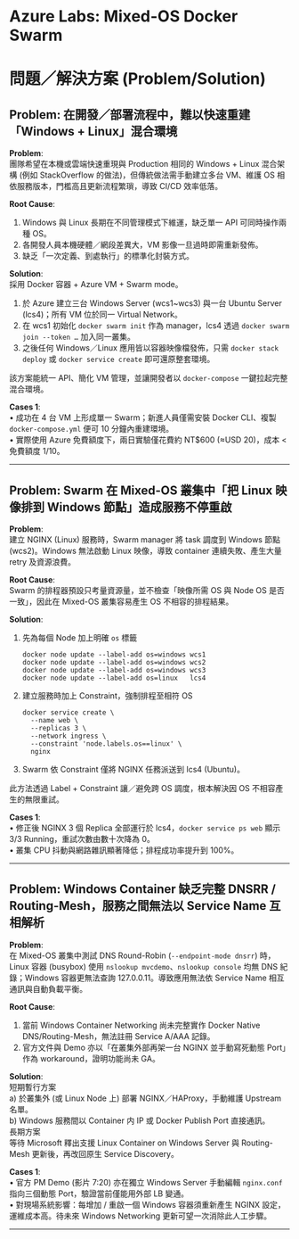 # Azure Labs: Mixed-OS Docker Swarm

# 問題／解決方案 (Problem/Solution)

## Problem: 在開發／部署流程中，難以快速重建「Windows + Linux」混合環境

**Problem**:  
團隊希望在本機或雲端快速重現與​ Production 相同的 Windows + Linux 混合架構 (例如 StackOverflow​ 的做法)，但傳統做法需手動建立多台 VM、維護 OS 相依服務版本，門檻高且更新流程繁瑣，導致 CI/CD 效率低落。

**Root Cause**:  
1. Windows 與 Linux 長期在不同管理模式下維運，缺乏單一 API 可同時操作兩種 OS。  
2. 各開發人員本機硬體／網段差異大，VM 影像一旦過時即需重新發佈。  
3. 缺乏「一次定義、到處執行」的標準化封裝方式。  

**Solution**:  
採用 Docker 容器 + Azure VM + Swarm mode。  
1. 於 Azure 建立三台 Windows Server (wcs1~wcs3) 與一台 Ubuntu Server (lcs4)；所有 VM 位於同一 Virtual Network。  
2. 在 wcs1 初始化 `docker swarm init` 作為 manager，lcs4 透過 `docker swarm join --token …` 加入同一叢集。  
3. 之後任何 Windows／Linux 應用皆以容器映像檔發佈，只需 `docker stack deploy` 或 `docker service create` 即可還原整套環境。  

該方案能統一 API、簡化 VM 管理，並讓開發者以 `docker-compose` 一鍵拉起完整混合環境。

**Cases 1**:  
• 成功在 4 台 VM 上形成單一 Swarm；新進人員僅需安裝 Docker CLI、複製 `docker-compose.yml` 便可 10 分鐘內重建環境。  
• 實際使用 Azure 免費額度下，兩日實驗僅花費約 NT$600 (≈USD 20)，成本 < 免費額度 1/10。

---

## Problem: Swarm 在 Mixed-OS 叢集中「把 Linux 映像排到 Windows 節點」造成服務不停重啟

**Problem**:  
建立 NGINX (Linux) 服務時，Swarm manager 將 task 調度到 Windows 節點 (wcs2)。Windows 無法啟動 Linux 映像，導致 container 連續失敗、產生大量 retry 及資源浪費。

**Root Cause**:  
Swarm 的排程器預設只考量資源量，並不檢查「映像所需 OS 與 Node OS 是否一致」，因此在 Mixed-OS 叢集容易產生 OS 不相容的排程結果。

**Solution**:  
1. 先為每個 Node 加上明確 `os` 標籤  
   ```
   docker node update --label-add os=windows wcs1
   docker node update --label-add os=windows wcs2
   docker node update --label-add os=windows wcs3
   docker node update --label-add os=linux   lcs4
   ```  
2. 建立服務時加上 Constraint，強制排程至相符 OS  
   ```
   docker service create \
     --name web \
     --replicas 3 \
     --network ingress \
     --constraint 'node.labels.os==linux' \
     nginx
   ```  
3. Swarm 依 Constraint 僅將 NGINX 任務派送到 lcs4 (Ubuntu)。

此方法透過 Label + Constraint 讓／避免跨 OS 調度，根本解決因 OS 不相容產生的無限重試。

**Cases 1**:  
• 修正後 NGINX 3 個 Replica 全部運行於 lcs4，`docker service ps web` 顯示 3/3 Running，重試次數由數十次降為 0。  
• 叢集 CPU 抖動與網路雜訊顯著降低；排程成功率提升到 100%。

---

## Problem: Windows Container 缺乏完整 DNSRR / Routing-Mesh，服務之間無法以 Service Name 互相解析

**Problem**:  
在 Mixed-OS 叢集中測試 DNS Round-Robin (`--endpoint-mode dnsrr`) 時，Linux 容器 (busybox) 使用 `nslookup mvcdemo`、`nslookup console` 均無 DNS 紀錄；Windows 容器更無法查詢 127.0.0.11。導致應用無法依 Service Name 相互通訊與自動負載平衡。

**Root Cause**:  
1. 當前 Windows Container Networking 尚未完整實作 Docker Native DNS/Routing-Mesh，無法註冊 Service A/AAA 記錄。  
2. 官方文件與 Demo 亦以「在叢集外部再架一台 NGINX 並手動寫死動態 Port」作為 workaround，證明功能尚未 GA。  

**Solution**:  
短期暫行方案  
a) 於叢集外 (或 Linux Node 上) 部署 NGINX／HAProxy，手動維護 Upstream 名單。  
b) Windows 服務間以 Container 内 IP 或 Docker Publish Port 直接通訊。  
長期方案  
等待 Microsoft 釋出支援 Linux Container on Windows Server 與 Routing-Mesh 更新後，再改回原生 Service Discovery。  

**Cases 1**:  
• 官方 PM Demo (影片 7:20) 亦在獨立 Windows Server 手動編輯 `nginx.conf` 指向三個動態 Port，驗證當前僅能用外部 LB 變通。  
• 對現場系統影響：每增加 / 重啟一個 Windows 容器須重新產生 NGINX 設定，運維成本高。待未來 Windows Networking 更新可望一次消除此人工步驟。

---

